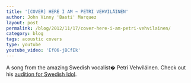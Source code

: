 ```yaml
---
title: '[COVER] HERE I AM ~ PETRI VEHVILÄINEN'
author: John Vinny 'Basti' Marquez
layout: post
permalink: /blog/2012/11/17/cover-here-i-am-petri-vehvilainen/
category: blog
tags: acoustic covers
type: youtube
youtube_video: 'Ef06-jBCfEk'
---
```

A song from the amazing Swedish vocalist� Petri Vehviläinen. Check out his [audition for Swedish Idol][1].

 [1]: http://www.youtube.com/watch?v=cRkAwh4cbgI